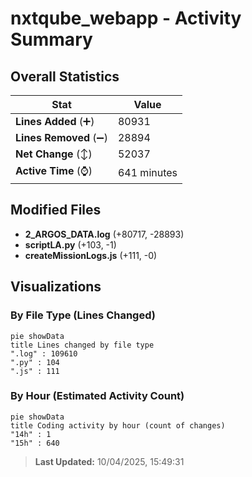 # nxtqube_webapp - Activity Summary 

## Overall Statistics

| Stat                   | Value                                                             |
| ---------------------- | ----------------------------------------------------------------- |
| **Lines Added** (➕)   | 80931                                          |
| **Lines Removed** (➖) | 28894                                        |
| **Net Change** (↕)    | 52037                |
| **Active Time** (⌚)   | 641 minutes |


## Modified Files
- **2_ARGOS_DATA.log** (+80717, -28893)
- **scriptLA.py** (+103, -1)
- **createMissionLogs.js** (+111, -0)

## Visualizations

### By File Type (Lines Changed)

```mermaid
pie showData
title Lines changed by file type
".log" : 109610
".py" : 104
".js" : 111
```

### By Hour (Estimated Activity Count)

```mermaid
pie showData
title Coding activity by hour (count of changes)
"14h" : 1
"15h" : 640
```


> **Last Updated:** 10/04/2025, 15:49:31